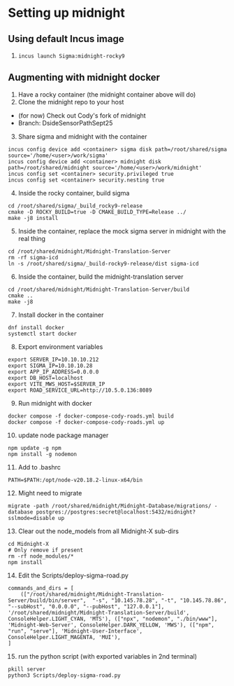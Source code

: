 # Setting up midnight

## Using default Incus image
1. `incus launch Sigma:midnight-rocky9`

## Augmenting with midnight docker 
1. Have a rocky container (the midnight container above will do)
2. Clone the midnight repo to your host
  * (for now) Check out Cody's fork of midnight 
  * Branch: DsideSensorPathSept25
3. Share sigma and midnight with the container
```
incus config device add <container> sigma disk path=/root/shared/sigma source='/home/<user>/work/sigma'
incus config device add <container> midnight disk path=/root/shared/midnight source='/home/<user>/work/midnight'
incus config set <container> security.privileged true
incus config set <container> security.nesting true
```
4. Inside the rocky container, build sigma
```
cd /root/shared/sigma/_build_rocky9-release
cmake -D ROCKY_BUILD=true -D CMAKE_BUILD_TYPE=Release ../
make -j8 install
```
5. Inside the container, replace the mock sigma server in midnight with the real thing
```
cd /root/shared/midnight/Midnight-Translation-Server
rm -rf sigma-icd
ln -s /root/shared/sigma/_build-rocky9-release/dist sigma-icd
```
6. Inside the container, build the midnight-translation server
```
cd /root/shared/midnight/Midnight-Translation-Server/build
cmake ..
make -j8
```
7. Install docker in the container
```
dnf install docker
systemctl start docker
```
8. Export environment variables 
```
export SERVER_IP=10.10.10.212
export SIGMA_IP=10.10.10.28
export APP_IP_ADDRESS=0.0.0.0
export DB_HOST=localhost
export VITE_MWS_HOST=$SERVER_IP
export ROAD_SERVICE_URL=http://10.5.0.136:8089
```

9. Run midnight with docker
```
docker compose -f docker-compose-cody-roads.yml build
docker compose -f docker-compose-cody-roads.yml up
```

10. update node package manager
```
npm update -g npm
npm install -g nodemon
```

11. Add to .bashrc
```
PATH=$PATH:/opt/node-v20.18.2-linux-x64/bin
```

12. Might need to migrate
```
migrate -path /root/shared/midnight/Midnight-Database/migrations/ -database postgres://postgres:secret@localhost:5432/midnight?sslmode=disable up
```

13. Clear out the node_models from all Midnight-X sub-dirs
```
cd Midnight-X
# Only remove if present
rm -rf node_modules/*
npm install
```

14. Edit the Scripts/deploy-sigma-road.py
```
commands_and_dirs = [
    (["/root/shared/midnight/Midnight-Translation-Server/build/bin/server",  "-s", "10.145.78.28", "-t", "10.145.78.86", "--subHost", "0.0.0.0", "--pubHost", "127.0.0.1"], '/root/shared/midnight/Midnight-Translation-Server/build', ConsoleHelper.LIGHT_CYAN, 'MTS'), (["npx", "nodemon", "./bin/www"], 'Midnight-Web-Server', ConsoleHelper.DARK_YELLOW, 'MWS'), (["npm", "run", "serve"], 'Midnight-User-Interface', ConsoleHelper.LIGHT_MAGENTA, 'MUI'),
]
```
15. run the python script (with exported variables in 2nd terminal)
```
pkill server
python3 Scripts/deploy-sigma-road.py
```

